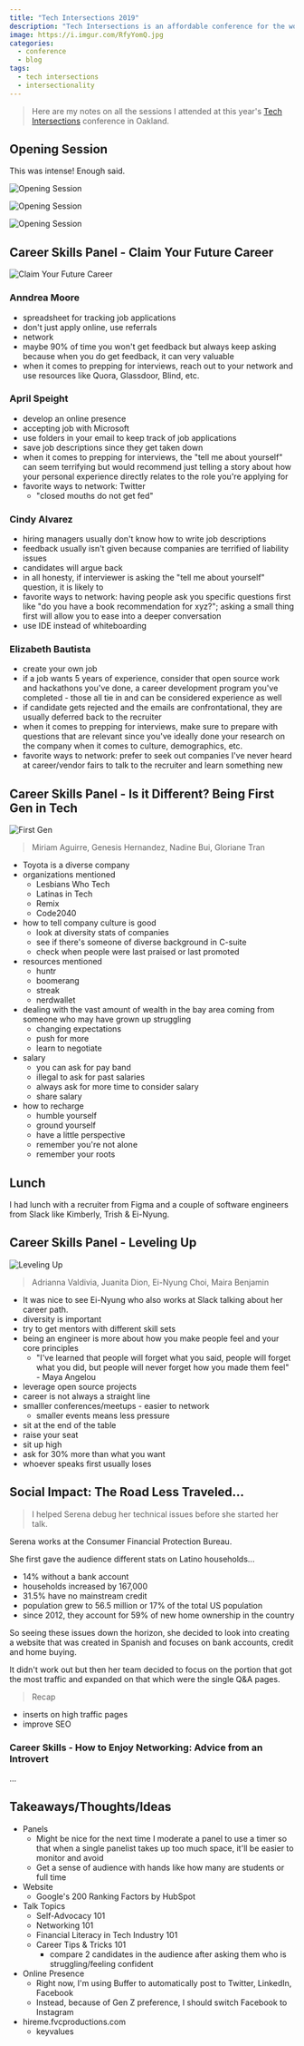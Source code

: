 ```yaml
---
title: "Tech Intersections 2019"
description: "Tech Intersections is an affordable conference for the womxn of color most underrepresented in tech to come together and learn from each other’s successes, challenges, and experiences."
image: https://i.imgur.com/RfyYomQ.jpg
categories:
  - conference
  - blog
tags:
  - tech intersections
  - intersectionality
---
```


> Here are my notes on all the sessions I attended at this year's [Tech Intersections](https://techintersections.org/) conference in Oakland.

## Opening Session

This was intense! Enough said.

![Opening Session](https://i.imgur.com/8HKJqSW.jpg)

![Opening Session](https://i.imgur.com/PgLCR4A.jpg)

![Opening Session](https://i.imgur.com/MgjwL0j.jpg)

## Career Skills Panel - Claim Your Future Career

![Claim Your Future Career](https://i.imgur.com/YivpMCy.jpg)

### Anndrea Moore

- spreadsheet for tracking job applications
- don't just apply online, use referrals
- network
- maybe 90% of time you won't get feedback but always keep asking because when you do get feedback, it can very valuable
- when it comes to prepping for interviews, reach out to your network and use resources like Quora, Glassdoor, Blind, etc.

### April Speight

- develop an online presence
- accepting job with Microsoft
- use folders in your email to keep track of job applications
- save job descriptions since they get taken down
- when it comes to prepping for interviews, the "tell me about yourself" can seem terrifying but would recommend just telling a story about how your personal experience directly relates to the role you're applying for
- favorite ways to network: Twitter
  - "closed mouths do not get fed"

### Cindy Alvarez

- hiring managers usually don't know how to write job descriptions
- feedback usually isn't given because companies are terrified of liability issues
- candidates will argue back
- in all honesty, if interviewer is asking the "tell me about yourself" question, it is likely to
- favorite ways to network: having people ask you specific questions first like "do you have a book recommendation for xyz?"; asking a small thing first will allow you to ease into a deeper conversation
- use IDE instead of whiteboarding

### Elizabeth Bautista

- create your own job
- if a job wants 5 years of experience, consider that open source work and hackathons you've done, a career development program you've completed - those all tie in and can be considered experience as well
- if candidate gets rejected and the emails are confrontational, they are usually deferred back to the recruiter
- when it comes to prepping for interviews, make sure to prepare with questions that are relevant since you've ideally done your research on the company when it comes to culture, demographics, etc.
- favorite ways to network: prefer to seek out companies I've never heard at career/vendor fairs to talk to the recruiter and learn something new

## Career Skills Panel - Is it Different? Being First Gen in Tech

![First Gen](https://i.imgur.com/W0V3oZv.jpg)

> Miriam Aguirre, Genesis Hernandez, Nadine Bui, Gloriane Tran

- Toyota is a diverse company
- organizations mentioned
  - Lesbians Who Tech
  - Latinas in Tech
  - Remix
  - Code2040
- how to tell company culture is good
  - look at diversity stats of companies
  - see if there's someone of diverse background in C-suite
  - check when people were last praised or last promoted
- resources mentioned
  - huntr
  - boomerang
  - streak
  - nerdwallet
- dealing with the vast amount of wealth in the bay area coming from someone who may have grown up struggling
  - changing expectations
  - push for more
  - learn to negotiate
- salary
  - you can ask for pay band
  - illegal to ask for past salaries
  - always ask for more time to consider salary
  - share salary
- how to recharge
  - humble yourself
  - ground yourself
  - have a little perspective
  - remember you're not alone
  - remember your roots

## Lunch

I had lunch with a recruiter from Figma and a couple of software engineers from Slack like Kimberly, Trish & Ei-Nyung.

## Career Skills Panel - Leveling Up

![Leveling Up](https://i.imgur.com/fZVWEIo.jpg)

> Adrianna Valdivia, Juanita Dion, Ei-Nyung Choi, Maira Benjamin

- It was nice to see Ei-Nyung who also works at Slack talking about her career path.
- diversity is important
- try to get mentors with different skill sets
- being an engineer is more about how you make people feel and your core principles
  - "I've learned that people will forget what you said, people will forget what you did, but people will never forget how you made them feel" - Maya Angelou
- leverage open source projects
- career is not always a straight line
- smalller conferences/meetups - easier to network
  - smaller events means less pressure
- sit at the end of the table
- raise your seat
- sit up high
- ask for 30% more than what you want
- whoever speaks first usually loses

## Social Impact: The Road Less Traveled...

> I helped Serena debug her technical issues before she started her talk.

Serena works at the Consumer Financial Protection Bureau.

She first gave the audience different stats on Latino households...

- 14% without a bank account
- households increased by 167,000
- 31.5% have no mainstream credit
- population grew to 56.5 million or 17% of the total US population
- since 2012, they account for 59% of new home ownership in the country

So seeing these issues down the horizon, she decided to look into creating a website that was created in Spanish and focuses on bank accounts, credit and home buying.

It didn't work out but then her team decided to focus on the portion that got the most traffic and expanded on that which were the single Q&A pages.

> Recap

- inserts on high traffic pages
- improve SEO

### Career Skills - How to Enjoy Networking: Advice from an Introvert

...

## Takeaways/Thoughts/Ideas

- Panels
  - Might be nice for the next time I moderate a panel to use a timer so that when a single panelist takes up too much space, it'll be easier to monitor and avoid
  - Get a sense of audience with hands like how many are students or full time
- Website
  - Google's 200 Ranking Factors by HubSpot
- Talk Topics
  - Self-Advocacy 101
  - Networking 101
  - Financial Literacy in Tech Industry 101
  - Career Tips & Tricks 101
    - compare 2 candidates in the audience after asking them who is struggling/feeling confident
- Online Presence
  - Right now, I'm using Buffer to automatically post to Twitter, LinkedIn, Facebook
  - Instead, because of Gen Z preference, I should switch Facebook to Instagram
- hireme.fvcproductions.com
  - keyvalues
